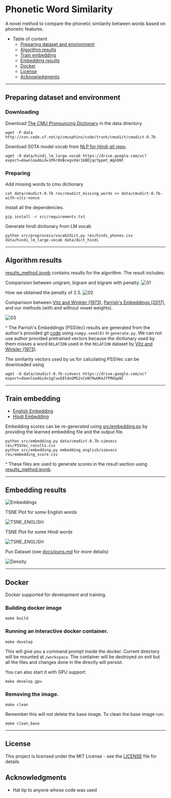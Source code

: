 # Phonetic Word Similarity

A novel method to compare the phonetic similarity between words based on phonetic features.

- Table of content
  - [Preparing dataset and environment](#preparing-dataset-and-environment)
  - [Algorithm results](#algorithm-results)
  - [Train embedding](#train-embedding)
  - [Embedding results](#embedding-results)
  - [Docker](#docker)
  - [License](#license)
  - [Acknowledgments](#acknowledgments)

---

## Preparing dataset and environment

### Downloading

Download [The CMU Pronouncing Dictionary](http://www.speech.cs.cmu.edu/cgi-bin/cmudict) in the data directory.

```
wget -P data http://svn.code.sf.net/p/cmusphinx/code/trunk/cmudict/cmudict-0.7b
```

Download SOTA model vocab from [NLP for Hindi git repo](https://github.com/goru001/nlp-for-hindi).

```
wget -O data/hindi_lm_large.vocab https://drive.google.com/uc?export=download&id=1P6r8UBcegvVmr1kBDjqcYppmt_WgnbNt
```

### Preparing

Add missing words to cmu dictionary

```
cat data/cmudict-0.7b res/cmudict_missing_words >> data/cmudict-0.7b-with-vitz-nonce
```

Install all the dependencies.

```
pip install -r src/requirements.txt
```

Generate hindi dictionary from LM vocab

```
python src/preprocess/vocab2dict.py res/hindi_phones.csv data/hindi_lm_large.vocab data/dict_hindi
```

---

## Algorithm results

[results_method.ipynb](src/results_method.ipynb) contains results for the algorithm. The result includes:

Comparision between unigram, bigram and bigram with penalty.
![01](docs/img/01_unigram_vs_bigram.png)

How we obtained the penalty of 2.5.
![02](docs/img/02_penalty.png)

Comparision between [Vitz and Winkler (1973)](https://www.researchgate.net/publication/232418589_Predicting_the_Judged_Similarity_of_Sound_of_English_words), [Parrish's Embeddings (2017)](https://aaai.org/ocs/index.php/AIIDE/AIIDE17/paper/view/15879), and our methods (with and without vowel weights).

![03](docs/img/03_compare.png)

^ The Parrish's Embeddings (PSSVec) results are generated from the author's provided git [code](https://github.com/aparrish/phonetic-similarity-vectors) using `numpy.seed(0)` in `generate.py`. We can not use author provided pretrained vectors because the dictionary used by them misses a word `BELATION` used in the `RELATION` dataset by [Vitz and Winkler (1973)](https://www.researchgate.net/publication/232418589_Predicting_the_Judged_Similarity_of_Sound_of_English_words).

The similarity vectors used by us for calculating PSSVec can be downloaded using

```
wget -O data/cmudict-0.7b-simvecs https://drive.google.com/uc?export=download&id=1gCvwI8ldxGM52vCoN70wUKmJfFMdapNl
```

---

## Train embedding

* [English Embedding](embedding_english/)
* [Hindi Embedding](embedding_hindi/)

Embedding scores can be re-generated using [src/embedding.py](src/embedding.py) by providing the learned embedding file and the output file.

```
python src/embedding.py data/cmudict-0.7b-simvecs res/PSSVec_results.csv
python src/embedding.py embedding_english/simvecs res/embedding_score.csv
```

^ These files are used to generate scores in the result section using [results_method.ipynb](../src/results_method.ipynb).

---

## Embedding results

![Embeddings](docs/img/04_embedding.png)

TSNE Plot for some English words

![TSNE_ENGLISH](docs/img/05_tsne_english.png)

TSNE Plot for some Hindi words

![TSNE_ENGLISH](docs/img/06_tsne_hindi.png)

Pun Dataset (see [docs/puns.md](docs/puns.md) for more details)

![Density](docs/img/08_puns_not_same.png)

---

## Docker

Docker supported for development and training.

### Building docker image

```
make build
```

### Running an interactive docker container.

```
make develop
```

This will give you a command prompt inside the docker. Current directory will be mounted at `/workspace`.
The container will be destroyed on exit but all the files and changes done in the directly will persist.

You can also start it with GPU support:

```
make develop_gpu
```

### Removing the image.

```
make clean
```

Remember this will not delete the base image. To clean the base image run:

```
make clean_base
```

---

## License

This project is licensed under the MIT License - see the [LICENSE](LICENSE) file for details

## Acknowledgments

* Hat tip to anyone whose code was used
